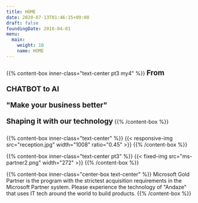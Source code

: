 ```yaml
---
title: HOME
date: 2020-07-13T01:46:15+09:00
draft: false
foundingDate: 2016-04-01
menu:
  main:
    weight: 10
    name: HOME
---
```


{{% content-box inner-class="text-center pt3 my4" %}}
<b STYLE="font-size: 1.2rem; line-height:2.7rem">From CHATBOT to AI</br>
"Make your business better"</br>
Shaping it with our technology</b>
{{% /content-box %}}

{{% content-box inner-class="text-center" %}}
{{< responsive-img src="reception.jpg" width="1008" ratio="0.45" >}}
{{% /content-box %}}

{{% content-box inner-class="text-center pt3" %}}
{{< fixed-img  src="ms-partner2.png" width="272" >}}
{{% /content-box %}}

{{% content-box inner-class="center-box text-center" %}}
Microsoft Gold Partner is the program with the strictest acquisition requirements in the Microsoft Partner system. Please experience the technology of "Andaze" that uses IT tech around the world to build products.
{{% /content-box %}}